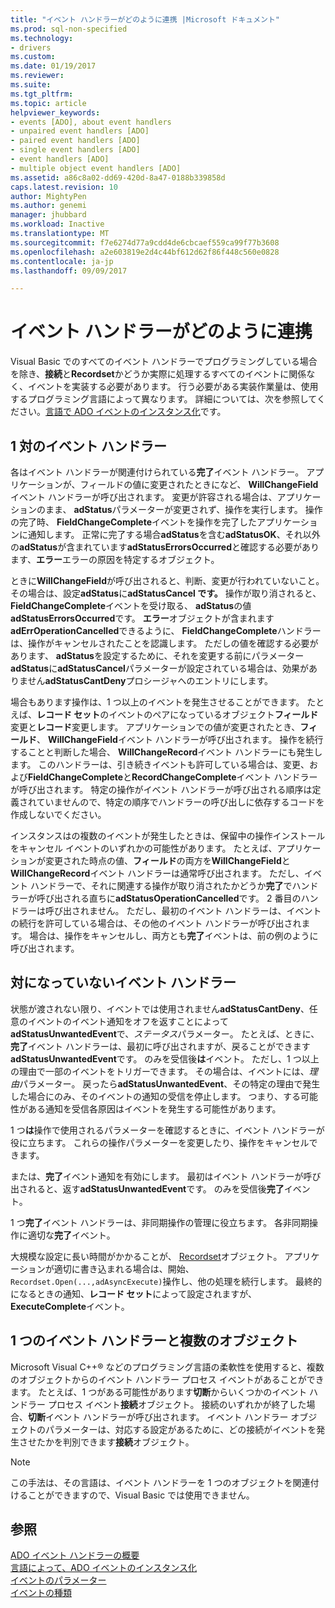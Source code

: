 ```yaml
---
title: "イベント ハンドラーがどのように連携 |Microsoft ドキュメント"
ms.prod: sql-non-specified
ms.technology:
- drivers
ms.custom: 
ms.date: 01/19/2017
ms.reviewer: 
ms.suite: 
ms.tgt_pltfrm: 
ms.topic: article
helpviewer_keywords:
- events [ADO], about event handlers
- unpaired event handlers [ADO]
- paired event handlers [ADO]
- single event handlers [ADO]
- event handlers [ADO]
- multiple object event handlers [ADO]
ms.assetid: a86c8a02-dd69-420d-8a47-0188b339858d
caps.latest.revision: 10
author: MightyPen
ms.author: genemi
manager: jhubbard
ms.workload: Inactive
ms.translationtype: MT
ms.sourcegitcommit: f7e6274d77a9cdd4de6cbcaef559ca99f77b3608
ms.openlocfilehash: a2e603819e2d4c44bf612d62f86f448c560e0828
ms.contentlocale: ja-jp
ms.lasthandoff: 09/09/2017

---
```

# <a name="how-event-handlers-work-together"></a>イベント ハンドラーがどのように連携
Visual Basic でのすべてのイベント ハンドラーでプログラミングしている場合を除き、**接続**と**Recordset**かどうか実際に処理するすべてのイベントに関係なく、イベントを実装する必要があります。 行う必要がある実装作業量は、使用するプログラミング言語によって異なります。 詳細については、次を参照してください。[言語で ADO イベントのインスタンス化](../../../ado/guide/data/ado-event-instantiation-by-language.md)です。  
  
## <a name="paired-event-handlers"></a>1 対のイベント ハンドラー  
 各はイベント ハンドラーが関連付けられている**完了**イベント ハンドラー。 アプリケーションが、フィールドの値に変更されたときになど、 **WillChangeField**イベント ハンドラーが呼び出されます。 変更が許容される場合は、アプリケーションのまま、 **adStatus**パラメーターが変更されず、操作を実行します。 操作の完了時、 **FieldChangeComplete**イベントを操作を完了したアプリケーションに通知します。 正常に完了する場合**adStatus**を含む**adStatusOK**、それ以外の**adStatus**が含まれています**adStatusErrorsOccurred**と確認する必要があります、**エラー**エラーの原因を特定するオブジェクト。  
  
 ときに**WillChangeField**が呼び出されると、判断、変更が行われていないこと。 その場合は、設定**adStatus**に**adStatusCancel です。** 操作が取り消されると、 **FieldChangeComplete**イベントを受け取る、 **adStatus**の値**adStatusErrorsOccurred**です。 **エラー**オブジェクトが含まれます**adErrOperationCancelled**できるように、 **FieldChangeComplete**ハンドラーは、操作がキャンセルされたことを認識します。 ただしの値を確認する必要があります、 **adStatus**を設定するために、それを変更する前にパラメーター **adStatus**に**adStatusCancel**パラメーターが設定されている場合は、効果がありません**adStatusCantDeny**プロシージャへのエントリにします。  
  
 場合もあります操作は、1 つ以上のイベントを発生させることができます。 たとえば、**レコード セット**のイベントのペアになっているオブジェクト**フィールド**変更と**レコード**変更します。 アプリケーションでの値が変更されたとき、**フィールド**、 **WillChangeField**イベント ハンドラーが呼び出されます。 操作を続行することと判断した場合、 **WillChangeRecord**イベント ハンドラーにも発生します。 このハンドラーは、引き続きイベントも許可している場合は、変更、および**FieldChangeComplete**と**RecordChangeComplete**イベント ハンドラーが呼び出されます。 特定の操作がイベント ハンドラーが呼び出される順序は定義されていませんので、特定の順序でハンドラーの呼び出しに依存するコードを作成しないでください。  
  
 インスタンスはの複数のイベントが発生したときは、保留中の操作インストールをキャンセル イベントのいずれかの可能性があります。 たとえば、アプリケーションが変更された時点の値、**フィールド**の両方を**WillChangeField**と**WillChangeRecord**イベント ハンドラーは通常呼び出されます。 ただし、イベント ハンドラーで、それに関連する操作が取り消されたかどうか**完了**でハンドラーが呼び出される直ちに**adStatusOperationCancelled**です。 2 番目のハンドラーは呼び出されません。 ただし、最初のイベント ハンドラーは、イベントの続行を許可している場合は、その他のイベント ハンドラーが呼び出されます。 場合は、操作をキャンセルし、両方とも**完了**イベントは、前の例のように呼び出されます。  
  
## <a name="unpaired-event-handlers"></a>対になっていないイベント ハンドラー  
 状態が渡されない限り、イベントでは使用されません**adStatusCantDeny**、任意のイベントのイベント通知をオフを返すことによって**adStatusUnwantedEvent**で、*ステータス*パラメーター。 たとえば、ときに、**完了**イベント ハンドラーは、最初に呼び出されますが、戻ることができます**adStatusUnwantedEvent**です。 のみを受信後**は**イベント。 ただし、1 つ以上の理由で一部のイベントをトリガーできます。 その場合は、イベントには、*理由*パラメーター。 戻ったら**adStatusUnwantedEvent**、その特定の理由で発生した場合にのみ、そのイベントの通知の受信を停止します。 つまり、する可能性がある通知を受信各原因はイベントを発生する可能性があります。  
  
 1 つ**は**操作で使用されるパラメーターを確認するときに、イベント ハンドラーが役に立ちます。 これらの操作パラメーターを変更したり、操作をキャンセルできます。  
  
 または、**完了**イベント通知を有効にします。 最初はイベント ハンドラーが呼び出されると、返す**adStatusUnwantedEvent**です。 のみを受信後**完了**イベント。  
  
 1 つ**完了**イベント ハンドラーは、非同期操作の管理に役立ちます。 各非同期操作に適切な**完了**イベント。  
  
 大規模な設定に長い時間がかかることが、 [Recordset](../../../ado/reference/ado-api/recordset-object-ado.md)オブジェクト。 アプリケーションが適切に書き込まれる場合は、開始、`Recordset.Open(...,adAsyncExecute)`操作し、他の処理を続行します。 最終的になるときの通知、**レコード セット**によって設定されますが、 **ExecuteComplete**イベント。  
  
## <a name="single-event-handlers-and-multiple-objects"></a>1 つのイベント ハンドラーと複数のオブジェクト  
 Microsoft Visual C++® などのプログラミング言語の柔軟性を使用すると、複数のオブジェクトからのイベント ハンドラー プロセス イベントがあることができます。 たとえば、1 つがある可能性があります**切断**からいくつかのイベント ハンドラー プロセス イベント**接続**オブジェクト。 接続のいずれかが終了した場合、**切断**イベント ハンドラーが呼び出されます。 イベント ハンドラー オブジェクトのパラメーターは、対応する設定があるために、どの接続がイベントを発生させたかを判別できます**接続**オブジェクト。  
  
> [!NOTE]
>  この手法は、その言語は、イベント ハンドラーを 1 つのオブジェクトを関連付けることができますので、Visual Basic では使用できません。  
  
## <a name="see-also"></a>参照  
 [ADO イベント ハンドラーの概要](../../../ado/guide/data/ado-event-handler-summary.md)   
 [言語によって、ADO イベントのインスタンス化](../../../ado/guide/data/ado-event-instantiation-by-language.md)   
 [イベントのパラメーター](../../../ado/guide/data/event-parameters.md)   
 [イベントの種類](../../../ado/guide/data/types-of-events.md)

